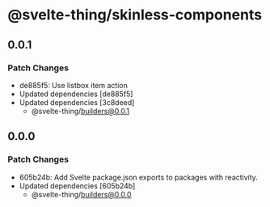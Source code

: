 # @svelte-thing/skinless-components

## 0.0.1

### Patch Changes

- de885f5: Use listbox item action
- Updated dependencies [de885f5]
- Updated dependencies [3c8deed]
  - @svelte-thing/builders@0.0.1

## 0.0.0

### Patch Changes

- 605b24b: Add Svelte package.json exports to packages with reactivity.
- Updated dependencies [605b24b]
  - @svelte-thing/builders@0.0.0
